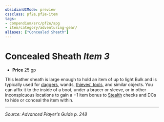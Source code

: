 ```yaml
---
obsidianUIMode: preview
cssclass: pf2e,pf2e-item
tags:
- compendium/src/pf2e/apg
- item/category/adventuring-gear/
aliases: ["Concealed Sheath"]
---
```

# Concealed Sheath *Item 3*  

- **Price** 25 gp

This leather sheath is large enough to hold an item of up to light Bulk and is typically used for [daggers](dagger.md), wands, [thieves' tools](thieves-tools.md), and similar objects. You can affix it to the inside of a boot, under a bracer or sleeve, or in other inconspicuous locations to gain a +1 item bonus to [Stealth](skills.md#Stealth) checks and DCs to hide or conceal the item within.


---
*Source: Advanced Player's Guide p. 248*
